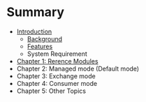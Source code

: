 # Summary

* [Introduction](README.md)
   * [Background](background.md)
   * [Features](features.md)
   * System Requirement
* [Chapter 1: Rerence Modules](chapter1.md)
* Chapter 2: Managed mode (Default mode)
* Chapter 3: Exchange mode
* Chapter 4: Consumer mode
* Chapter 5: Other Topics

